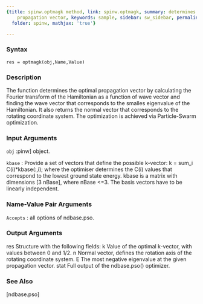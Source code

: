 ```yaml
---
{title: spinw.optmagk method, link: spinw.optmagk, summary: determines the magnetic
    propagation vector, keywords: sample, sidebar: sw_sidebar, permalink: spinw_optmagk.html,
  folder: spinw, mathjax: 'true'}

---
```


### Syntax

`res = optmagk(obj,Name,Value)`

### Description

The function determines the optimal propagation vector by calculating the
Fourier transform of the Hamiltonian as a function of wave vector and
finding the wave vector that corresponds to the smalles eigenvalue of the
Hamiltonian. It also returns the normal vector that corresponds to the
rotating coordinate system. The optimization is achieved via
Particle-Swarm optimization.
 

### Input Arguments

`obj`
:pinw] object.

`kbase`
:    Provide a set of vectors that define the possible k-vector:
         k = sum_i C(i)*kbase(:,i);
     where the optimiser determines the C(i) values that correspond
     to the lowest ground state energy. kbase is a
     matrix with dimensions [3 nBase], where nBase <=3. The basis
     vectors have to be linearly independent.

### Name-Value Pair Arguments

`Accepts`
: all options of ndbase.pso.

### Output Arguments

res       Structure with the following fields:
              k       Value of the optimal k-vector, with values between 0
                      and 1/2.
              n       Normal vector, defines the rotation axis of the
                      rotating coordinate system.
              E       The most negative eigenvalue at the given propagation
                      vector.
              stat    Full output of the ndbase.pso() optimizer.

### See Also

[ndbase.pso]

